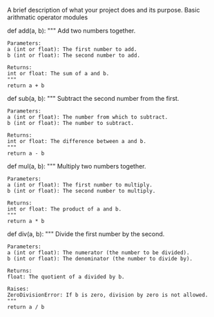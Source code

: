 A brief description of what your project does and its purpose.
Basic arithmatic operator modules

def add(a, b):
    """
    Add two numbers together.

    Parameters:
    a (int or float): The first number to add.
    b (int or float): The second number to add.

    Returns:
    int or float: The sum of a and b.
    """
    return a + b

def sub(a, b):
    """
    Subtract the second number from the first.

    Parameters:
    a (int or float): The number from which to subtract.
    b (int or float): The number to subtract.

    Returns:
    int or float: The difference between a and b.
    """
    return a - b

def mul(a, b):
    """
    Multiply two numbers together.

    Parameters:
    a (int or float): The first number to multiply.
    b (int or float): The second number to multiply.

    Returns:
    int or float: The product of a and b.
    """
    return a * b

def div(a, b):
    """
    Divide the first number by the second.

    Parameters:
    a (int or float): The numerator (the number to be divided).
    b (int or float): The denominator (the number to divide by).

    Returns:
    float: The quotient of a divided by b.

    Raises:
    ZeroDivisionError: If b is zero, division by zero is not allowed.
    """
    return a / b
